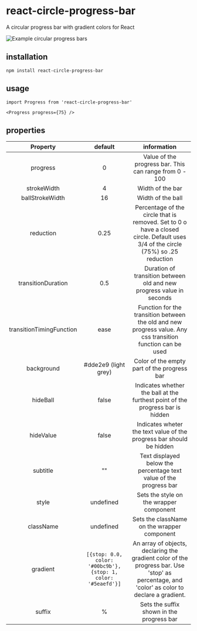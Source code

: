 # react-circle-progress-bar
A circular progress bar with gradient colors for React

![Example circular progress bars](/examples.png)

## installation

`npm install react-circle-progress-bar`

## usage

```
import Progress from 'react-circle-progress-bar'

<Progress progress={75} />
```

## properties

| Property | default  | information  |
| :---:   | :-: | :-: |
| progress | 0 | Value of the progress bar. This can range from 0 - 100 |
| strokeWidth | 4 | Width of the bar |
| ballStrokeWidth | 16 | Width of the ball |
| reduction | 0.25 | Percentage of the circle that is removed. Set to 0 o have a closed circle. Default uses 3/4 of the circle (75%) so .25 reduction |
| transitionDuration | 0.5 | Duration of transition between old and new progress value in seconds| 
| transitionTimingFunction | ease | Function for the transition between the old and new progress value. Any css transition function can be used |
| background | #dde2e9 (light grey) | Color of the empty part of the progress bar |
| hideBall | false | Indicates whether the ball at the furthest point of the progress bar is hidden |
| hideValue | false | Indicates wheter the text value of the progress bar should be hidden |
| subtitle | "" | Text displayed below the percentage text value of the progress bar |
| style | undefined | Sets the style on the wrapper component |
| className | undefined | Sets the className on the wrapper component |
| gradient | `[{stop: 0.0, color: '#00bc9b'}, {stop: 1, color: '#5eaefd'}]` | An array of objects, declaring the gradient color of the progress bar. Use 'stop' as percentage, and 'color' as color to declare a gradient. |
| suffix | % | Sets the suffix shown in the progress bar |
